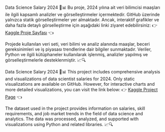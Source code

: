 Data Science Salary 2024 💼📊
Bu proje, 2024 yılına ait veri bilimcisi maaşları ile ilgili kapsamlı analizler ve görselleştirmeler içermektedir. GitHub üzerinde yalnızca statik görselleştirmeler yer almaktadır. Ancak, interaktif grafikler ve daha fazla detaylı görselleştirme için aşağıdaki linki ziyaret edebilirsiniz:
👉 [Kaggle Proje Sayfası](https://www.kaggle.com/code/ozanmhrc/ds-salary-2024) 👈

Projede kullanılan veri seti, veri bilimi ve analiz alanında maaşlar, beceri gereksinimleri ve iş piyasası trendlerine dair bilgiler sunmaktadır. Veriler, Python ve ilgili kütüphaneler kullanılarak işlenmiş, analizler yapılmış ve görselleştirmelerle desteklenmiştir. 📈🔍

Data Science Salary 2024 💼📊
This project includes comprehensive analysis and visualizations of data scientist salaries for 2024. Only static visualizations are available on GitHub. However, for interactive charts and more detailed visualizations, you can visit the link below:
👉 [Kaggle Project Page](https://www.kaggle.com/code/ozanmhrc/ds-salary-2024) 👈

The dataset used in the project provides information on salaries, skill requirements, and job market trends in the field of data science and analytics. The data was processed, analyzed, and supported with visualizations using Python and related libraries. 📈🔍
